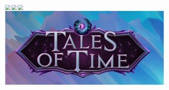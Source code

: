 ![](./media/on_server_connect.gif)
![](./media/select_client_and_patch.gif)
![](./media/download_addon.gif)
![](./media/loading.png)